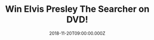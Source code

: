 ---
campaign-uuid: "c-6eefb5f3-c97a-4c8a-a6af-315a9b80441d"
type: "Competition"
category: "Entertainment"
date: "2018-11-20T09:00:00.000Z"
end-date: "2018-12-17T23:59:00.000Z"
disable-form: false
is_promoted: false
has_entry_page: true
title: "Win Elvis Presley The Searcher on DVD!"
competition-description: "<p>The King of Rock ‘n’ Roll and the best-selling solo music\
  \ artist of all time with more than one billion records sold worldwide, Elvis Aaron\
  \ Presley created a \r\nrevolutionary new sound that defined a generation and ignited\
  \ throngs of fans with such hits as \"Heartbreak Hotel,\" \"Hound Dog,\" \"Jailhouse\
  \ Rock,\" and \"Love Me Tender.\" </p>\r\n<p>More Christmas presents coming up:\
  \ we have in our hands 3 copies of Elvis Presley The Searcher on DVD to give away\
  \ to 3 lucky NME AAA members to enjoy during the holidays. Three-hour documentary\
  \ film presentation that focuses on Elvis Presley, the artist and musician, taking\
  \ the audience on a comprehensive creative journey from his childhood through the\
  \ final 1976 Jungle Room recording sessions</p>\r\n<p>Want it? Click below for a\
  \ chance to win.</p>"
hero-header: "Win Elvis Presley The Searcher on DVD!"
terms-confirmation: "N/A"
banner-img: "https://assets.expresslyapp.com/asset-81398f5c-f0ae-4253-b48e-a6bbcedfcb83.jpg"
logo-left-href: "aaa.nme.com"
logo-left-image: "https://assets.expresslyapp.com/asset-0a62ff1e-0717-44be-be0f-8b3679b82ad0.jpg"
logo-left-title: "nme aaa"
bg-image-hero: "https://assets.expresslyapp.com/asset-11d6a21d-ecf8-4788-a379-ddf545174f64.jpg"
bg-image-first: "https://assets.expresslyapp.com/asset-61a934da-dcd2-4e2e-aec2-638b4e5c7111.jpg"
bg-image-second: "https://assets.expresslyapp.com/asset-23b60e4d-bf20-417a-9b78-8929b1bcb5a1.jpg"
bg-image-third: "https://assets.expresslyapp.com/asset-2e7f0bcb-f103-4697-869b-cf8637bb06c5.jpg"
section1-content: "<p>He was a boy from Tupelo who grew up to become the biggest star\
  \ in music. Along the way, he absorbed a staggering range of influences, creating\
  \ a revolutionary sound in his lifelong search for self-expression.</p>\r\n<p> Following\
  \ his creative journey from childhood through the final 1976 Jungle Room recording\
  \ sessions, Elvis Presley: The Searcher includes never-before-seen photos and footage\
  \ from private collections worldwide, stunning atmospheric shots taken inside Graceland,\
  \ Elvis’ iconic home, and more than 20 new interviews with Priscilla Presley and\
  \ the many artists, session players, producers, engineers and directors who knew\
  \ him or who were profoundly influenced by him.</p>"
section2-content: "<p>This Sony Pictures Home Entertainment movie contains never-before-seen\
  \ footage and music recordings. The film features commentary and interviews from\
  \ some of the biggest names in music including Tom Petty, Bruce Springsteen, Emmylou\
  \ Harris, music producer Jon Landau and Elvis’ guitarist, Scotty Moore, among others.</p>\
  \ \r\n<p>Also included is the “In Conversation” featurette, a Q&A discussion with\
  \ Director Thom Zimny, executive producers Priscilla Presley and Jerry Schilling\
  \ and Grammy Museum executive director Scott Goldman recorded at the Los Angeles\
  \ Grammy Museum.</p>"
section3-content: "<p>Directed and produced by Thom Zimny, ELVIS PRESLEY: THE SEARCHER\
  \ is executive produced by Glen Zipper, Priscilla Presley, Jerry Schilling, Andrew\
  \ Solt, Alan Gasmer and Jamie Salter (chairman and CEO, Authentic Brands Group)\
  \ with Jon Landau and Kary Antholis serving as producers.</p>\r\n<p>We are giving\
  \ away 3 copies of Elvis Presley The Searcher on DVD. If you want to get to know\
  \ Elvis further more, enter the form below and it could be an amazing present this\
  \ Christmas!</p>\r\n<p>Good luck!</p>"
entry-title: "Win Elvis Presley The Searcher on DVD!"
entry-content: "Enter the draw to win Elvis Presley The Searcher on DVD\r\nby completing\
  \ the form below before 23:59 on 17th of December 2018."
has-winner: true
winner-title: "CONGRATULATIONS to Mark, Patricia & Antony who won The Searcher on\
  \ DVD!"
winner-banner: "https://assets.expresslyapp.com/asset-97b8ce49-4392-4ce6-a08b-bb52113338ac.jpg"
prize-description: "Elvis Presley The Searcher on DVD."
special-conditions: "Multiple entries are allowed up to one every day."
country-restrictions:
- "GB"
---
